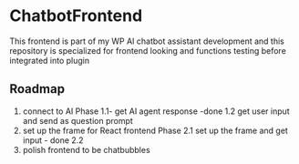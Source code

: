 # ChatbotFrontend

This frontend is part of my WP AI chatbot assistant development and this repository is specialized for frontend looking and functions testing before integrated into plugin

## Roadmap
  1. connect to AI
  Phase 1.1- get  AI agent response -done
  1.2 get user input and send as question prompt
  2. set up the frame for React frontend
  Phase 2.1 set up the frame and get input - done
  2.2 
  3. polish frontend to be chatbubbles